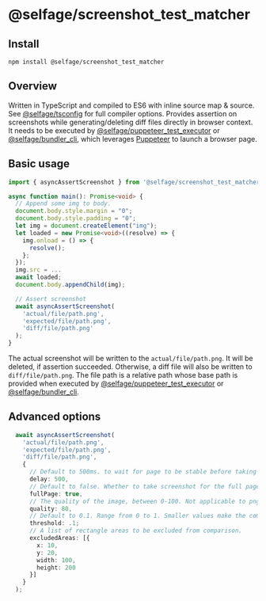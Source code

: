 # @selfage/screenshot_test_matcher

## Install
`npm install @selfage/screenshot_test_matcher`

## Overview
Written in TypeScript and compiled to ES6 with inline source map & source. See [@selfage/tsconfig](https://www.npmjs.com/package/@selfage/tsconfig) for full compiler options. Provides assertion on screenshots while generating/deleting diff files directly in browser context. It needs to be executed by [@selfage/puppeteer_test_executor](https://github.com/selfage/puppeteer_test_executor) or [@selfage/bundler_cli](https://github.com/selfage/bundler_cli), which leverages [Puppeteer](https://github.com/puppeteer/puppeteer) to launch a browser page.

## Basic usage

```TypeScript
import { asyncAssertScreenshot } from '@selfage/screenshot_test_matcher';

async function main(): Promise<void> {
  // Append some img to body.
  document.body.style.margin = "0";
  document.body.style.padding = "0";
  let img = document.createElement("img");
  let loaded = new Promise<void>((resolve) => {
    img.onload = () => {
      resolve();
    };
  });
  img.src = ...
  await loaded;
  document.body.appendChild(img);

  // Assert screenshot
  await asyncAssertScreenshot(
    'actual/file/path.png',
    'expected/file/path.png',
    'diff/file/path.png'
  );
}
```

The actual screenshot will be written to the `actual/file/path.png`. It will be deleted, if assertion succeeded. Otherwise, a diff file will also be written to `diff/file/path.png`. The file path is a relative path whose base path is provided when executed by [@selfage/puppeteer_test_executor](https://github.com/selfage/puppeteer_test_executor) or [@selfage/bundler_cli](https://github.com/selfage/bundler_cli).

## Advanced options

```TypeScript
  await asyncAssertScreenshot(
    'actual/file/path.png',
    'expected/file/path.png',
    'diff/file/path.png',
    {
      // Default to 500ms. to wait for page to be stable before taking screenshot.
      delay: 500,
      // Default to false. Whether to take screenshot for the full page.
      fullPage: true,
      // The quality of the image, between 0-100. Not applicable to png images.
      quality: 80,
      // Default to 0.1. Range from 0 to 1. Smaller values make the comparison more sensitive.
      threshold: .1;
      // A list of rectangle areas to be excluded from comparison.
      excludedAreas: [{
        x: 10,
        y: 20,
        width: 100,
        height: 200
      }]
    }
  );
```
